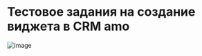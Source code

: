 # Тестовое задания на создание виджета в CRM amo

![image](https://github.com/domster704/amo-crm-widget/assets/61056244/4864465c-cf24-4cc6-8671-5a55c64ff4d4)
